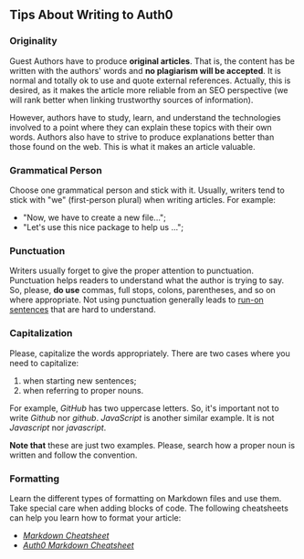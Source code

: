 ## Tips About Writing to Auth0

### Originality

Guest Authors have to produce **original articles**. That is, the content has be written with the authors' words and **no plagiarism will be accepted**. It is normal and totally ok to use and quote external references. Actually, this is desired, as it makes the article more reliable from an SEO perspective (we will rank better when linking trustworthy sources of information).

However, authors have to study, learn, and understand the technologies involved to a point where they can explain these topics with their own words. Authors also have to strive to produce explanations better than those found on the web. This is what it makes an article valuable.

### Grammatical Person

Choose one grammatical person and stick with it. Usually, writers tend to stick with "we" (first-person plural) when writing articles. For example:

- "Now, we have to create a new file...";
- "Let's use this nice package to help us ...";

### Punctuation

Writers usually forget to give the proper attention to punctuation. Punctuation helps readers to understand what the author is trying to say. So, please, **do use** commas, full stops, colons, parentheses, and so on where appropriate. Not using punctuation generally leads to [run-on sentences](http://grammar.ccc.commnet.edu/grammar/runons.htm) that are hard to understand.

### Capitalization

Please, capitalize the words appropriately. There are two cases where you need to capitalize:

1. when starting new sentences;
2. when referring to proper nouns.

For example, _GitHub_ has two uppercase letters. So, it's important not to write _Github_ nor _github_. _JavaScript_ is another similar example. It is not _Javascript_ nor _javascript_.

**Note that** these are just two examples. Please, search how a proper noun is written and follow the convention.

### Formatting

Learn the different types of formatting on Markdown files and use them. Take special care when adding blocks of code. The following cheatsheets can help you learn how to format your article:

- [_Markdown Cheatsheet_](https://github.com/auth0/blog/blob/master/post-cheat-sheet.markdown)
- [_Auth0 Markdown Cheatsheet_](https://github.com/auth0/blog/blob/master/post-cheat-sheet.markdown)
